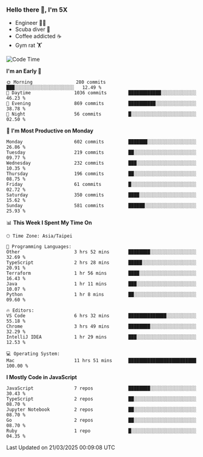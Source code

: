 ### Hello there 👋, I'm 5X

* Engineer 👨‍💻
* Scuba diver 🤿
* Coffee addicted ☕️
* Gym rat 🏋️

<!--START_SECTION:waka-->
![Code Time](http://img.shields.io/badge/Code%20Time-1%2C509%20hrs%2043%20mins-blue)

**I'm an Early 🐤** 

```text
🌞 Morning                280 commits         ███░░░░░░░░░░░░░░░░░░░░░░   12.49 % 
🌆 Daytime                1036 commits        ████████████░░░░░░░░░░░░░   46.23 % 
🌃 Evening                869 commits         ██████████░░░░░░░░░░░░░░░   38.78 % 
🌙 Night                  56 commits          █░░░░░░░░░░░░░░░░░░░░░░░░   02.50 % 
```
📅 **I'm Most Productive on Monday** 

```text
Monday                   602 commits         ███████░░░░░░░░░░░░░░░░░░   26.86 % 
Tuesday                  219 commits         ██░░░░░░░░░░░░░░░░░░░░░░░   09.77 % 
Wednesday                232 commits         ███░░░░░░░░░░░░░░░░░░░░░░   10.35 % 
Thursday                 196 commits         ██░░░░░░░░░░░░░░░░░░░░░░░   08.75 % 
Friday                   61 commits          █░░░░░░░░░░░░░░░░░░░░░░░░   02.72 % 
Saturday                 350 commits         ████░░░░░░░░░░░░░░░░░░░░░   15.62 % 
Sunday                   581 commits         ██████░░░░░░░░░░░░░░░░░░░   25.93 % 
```


📊 **This Week I Spent My Time On** 

```text
🕑︎ Time Zone: Asia/Taipei

💬 Programming Languages: 
Other                    3 hrs 52 mins       ████████░░░░░░░░░░░░░░░░░   32.69 % 
TypeScript               2 hrs 28 mins       █████░░░░░░░░░░░░░░░░░░░░   20.91 % 
Terraform                1 hr 56 mins        ████░░░░░░░░░░░░░░░░░░░░░   16.43 % 
Java                     1 hr 11 mins        ███░░░░░░░░░░░░░░░░░░░░░░   10.07 % 
Python                   1 hr 8 mins         ██░░░░░░░░░░░░░░░░░░░░░░░   09.60 % 

🔥 Editors: 
VS Code                  6 hrs 32 mins       ██████████████░░░░░░░░░░░   55.18 % 
Chrome                   3 hrs 49 mins       ████████░░░░░░░░░░░░░░░░░   32.29 % 
IntelliJ IDEA            1 hr 29 mins        ███░░░░░░░░░░░░░░░░░░░░░░   12.53 % 

💻 Operating System: 
Mac                      11 hrs 51 mins      █████████████████████████   100.00 % 
```

**I Mostly Code in JavaScript** 

```text
JavaScript               7 repos             ████████░░░░░░░░░░░░░░░░░   30.43 % 
TypeScript               2 repos             ██░░░░░░░░░░░░░░░░░░░░░░░   08.70 % 
Jupyter Notebook         2 repos             ██░░░░░░░░░░░░░░░░░░░░░░░   08.70 % 
Go                       2 repos             ██░░░░░░░░░░░░░░░░░░░░░░░   08.70 % 
Ruby                     1 repo              █░░░░░░░░░░░░░░░░░░░░░░░░   04.35 % 
```




 Last Updated on 21/03/2025 00:09:08 UTC
<!--END_SECTION:waka-->
